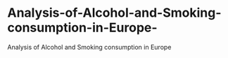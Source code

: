 # Analysis-of-Alcohol-and-Smoking-consumption-in-Europe-
Analysis of Alcohol and Smoking consumption in Europe 
